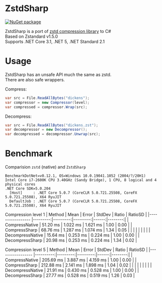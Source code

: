 # ZstdSharp

[![NuGet package](https://img.shields.io/nuget/v/ZstdSharp.Port.svg?logo=NuGet)](https://www.nuget.org/packages/ZstdSharp.Port)

ZstdSharp is a port of [zstd compression library](https://github.com/facebook/zstd) to С#  
Based on Zstandard v1.5.0  
Supports .NET Core 3.1, .NET 5, .NET Standard 2.1

# Usage  

ZstdSharp has an unsafe API much the same as zstd.  
There are also safe wrappers.

Compress:
```c#
var src = File.ReadAllBytes("dickens");
var compressor = new Compressor(level);
var compressed = compressor.Wrap(src);
```

Decompress:
```c#
var src = File.ReadAllBytes("dickens.zst");
var decompressor = new Decompressor();
var decompressed = decompressor.Unwrap(src);
```

# Benchmark

Comparision `zstd` (native) and `ZstdSharp`  
```
BenchmarkDotNet=v0.12.1, OS=Windows 10.0.19041.1052 (2004/?/20H1)
Intel Core i7-2600K CPU 3.40GHz (Sandy Bridge), 1 CPU, 8 logical and 4 physical cores
.NET Core SDK=5.0.204
  [Host]     : .NET Core 5.0.7 (CoreCLR 5.0.721.25508, CoreFX 5.0.721.25508), X64 RyuJIT
  DefaultJob : .NET Core 5.0.7 (CoreCLR 5.0.721.25508, CoreFX 5.0.721.25508), X64 RyuJIT
```

Compression level 1
|           Method |     Mean |    Error |   StdDev | Ratio | RatioSD |
|----------------- |---------:|---------:|---------:|------:|--------:|
|   CompressNative | 51.20 ms | 1.022 ms | 1.621 ms |  1.00 |    0.00 |
|    CompressSharp | 68.76 ms | 1.287 ms | 1.074 ms |  1.34 |    0.05 |
|                  |          |          |          |       |         |
| DecompressNative | 15.64 ms | 0.253 ms | 0.224 ms |  1.00 |    0.00 |
|  DecompressSharp | 20.98 ms | 0.253 ms | 0.224 ms |  1.34 |    0.02 |


Compression level 5
|           Method |      Mean |    Error |   StdDev | Ratio | RatioSD |
|----------------- |----------:|---------:|---------:|------:|--------:|
|   CompressNative | 205.69 ms | 3.887 ms | 4.159 ms |  1.00 |    0.00 |
|    CompressSharp | 212.88 ms | 2.141 ms | 1.898 ms |  1.04 |    0.02 |
|                  |           |          |          |       |         |
| DecompressNative |  21.91 ms | 0.430 ms | 0.528 ms |  1.00 |    0.00 |
|  DecompressSharp |  27.77 ms | 0.528 ms | 0.519 ms |  1.26 |    0.03 |
